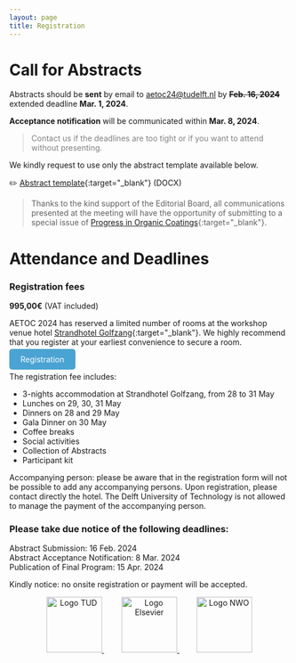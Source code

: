 ```yaml
---
layout: page
title: Registration
---
```


# Call for Abstracts
Abstracts should be **sent** by email to [aetoc24@tudelft.nl](mailto:aetoc24@tudelft.nl) by ~~**Feb. 16, 2024**~~ extended deadline **Mar. 1, 2024**. 

**Acceptance notification** will be communicated within **Mar. 8, 2024**.

<blockquote style="color: gray;">Contact us if the deadlines are too tight or if you want to attend without presenting.</blockquote>


We kindly request to use only the abstract template available below.

✏️ [Abstract template](./Abstract_Template_AETOC2024.docx){:target="_blank"} (DOCX) 

> Thanks to the kind support of the Editorial Board, all communications presented at the meeting will have the opportunity of submitting to a special issue of [Progress in Organic Coatings](https://www.sciencedirect.com/journal/progress-in-organic-coatings){:target="_blank"}.


# Attendance and Deadlines
### Registration fees
**995,00€** (VAT included)

AETOC 2024 has reserved a limited number of rooms at the workshop venue hotel [Strandhotel Golfzang](https://www.golfzang.nl/nl/){:target="_blank"}. We highly recommend that you register at your earliest convenience to secure a room.

<a href="https://www.aanmelder.nl/aetoc2024workshop" target="_blank" style="background-color: #4AA3D2; color: white; padding: 10px 20px; text-decoration: none; border-radius: 5px;">Registration</a>

The registration fee includes:

* 3-nights accommodation at Strandhotel Golfzang, from 28 to 31 May   
* Lunches on 29, 30, 31 May  
* Dinners on 28 and 29 May  
* Gala Dinner on 30 May  
* Coffee breaks  
* Social activities  
* Collection of Abstracts  
* Participant kit  

Accompanying person: please be aware that in the registration form will not be possible to add any accompanying persons. Upon registration, please contact directly the hotel. The Delft University of Technology is not allowed to manage the payment of the accompanying person.

### Please take due notice of the following deadlines:  

Abstract Submission:  16 Feb. 2024  
Abstract Acceptance Notification: 8 Mar. 2024  
Publication of Final Program: 15 Apr. 2024

Kindly notice: no onsite registration or payment will be accepted.   

<p align="center">
  <a href="https://www.tudelft.nl/" target="_blank">
    <img alt="Logo TUD" src="https://www.aetoc24.com/assets/img/tud_logo.jpg" height="100px">
  </a>
  &nbsp; &nbsp; &nbsp; &nbsp;
  <a href="https://www.elsevier.com/" target="_blank">
    <img alt="Logo Elsevier" src="https://www.aetoc24.com/assets/img/Elsevier_logo.png" height="100px">
  </a>
  &nbsp; &nbsp; &nbsp; &nbsp;
  <a href="https://www.nwo.nl/en" target="_blank">
    <img alt="Logo NWO" src="https://www.aetoc24.com/assets/img/NWO_logo.jpg" height="100px">
  </a>
</p>
